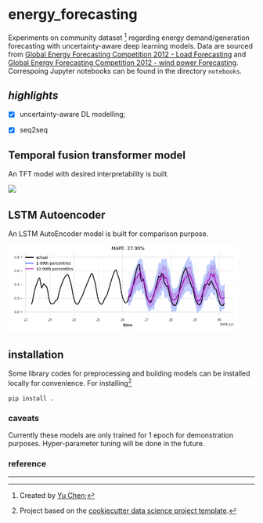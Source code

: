 energy_forecasting
==============================

Experiments on community dataset [^1] regarding energy demand/generation forecasting with uncertainty-aware deep learning models. Data are sourced from [Global Energy Forecasting Competition 2012 - Load Forecasting](https://www.kaggle.com/competitions/global-energy-forecasting-competition-2012-load-forecasting/overview) and [Global Energy Forecasting Competition 2012 - wind power Forecasting](https://www.kaggle.com/competitions/GEF2012-wind-forecasting/data).
Correspoing Jupyter notebooks can be found in the directory `notebooks`.


## *highlights*

- [x] uncertainty-aware DL modelling;
- [x] seq2seq


## Temporal fusion transformer model 

An TFT model with desired interpretability is built.

[![](visualisations/UI.png)](visualisations/Picture1.png)


## LSTM Autoencoder

An LSTM AutoEncoder model is built for comparison purpose.

![alt text](visualisations/Picture2.png "LSTM AutoEncoder")



## installation

Some library codes for preprocessing and building models can be installed locally for convenience. For installing[^2]

```shell
pip install .
```


### caveats

Currently these models are only trained for 1 epoch for demonstration purposes. Hyper-parameter tuning will be done in the future.


### reference

--------
[^1]: Created by [Yu Chen](https://yuchenakaleslie.github.io/);
[^2]: Project based on the <a target="_blank" href="https://drivendata.github.io/cookiecutter-data-science/">cookiecutter data science project template</a>. 